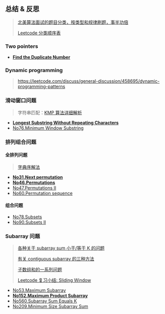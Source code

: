 
## 总结 & 反思

> [北美算法面试的题目分类，按类型和规律刷题，事半功倍](https://zhuanlan.zhihu.com/p/89392459)
>
> [Leetcode 分类顺序表](https://cspiration.com/leetcodeClassification)

### Two pointers

- [**Find the Duplicate Number**](./leetcode/JavaScript/No287.find-the-duplicate-number.js)

### Dynamic programming

> https://leetcode.com/discuss/general-discussion/458695/dynamic-programming-patterns

### 滑动窗口问题

> 字符串匹配：[KMP 算法详细解析](https://blog.sengxian.com/algorithms/kmp)

- [**Longest Substring Without Repeating Characters**](../leetcode/JavaScript/No03.longest-substring-without-repeating-characters.js)
- [No76.Minimum Window Substring](../leetcode/JavaScript/No76.minimum-window-substring.js)

### 排列组合问题

#### 全排列问题

> [字典序解法](../permutation-and-combination/README.md)

- [**No31.Next permutation**](../leetcode/JavaScript/No31.next-permutation.js)
- [**No46.Permutations**](../leetcode/JavaScript/No46.permutations.js)
- [No47.Permutations II](../leetcode/JavaScript/No47.permutations-II.js)
- [No60.Permutation sequence](../leetcode/JavaScript/No60.permutation-sequence.js)

#### 组合问题

- [No78.Subsets](../leetcode/JavaScript/No78.subsets.js)
- [No90.Subsets II](../leetcode/JavaScript/No90.subsets-II.js)

### Subarray 问题

> [各种关于 subarray sum 小于/等于 K 的问题](https://www.acwing.com/blog/content/49/)
>
> [有关 contiguous subarray 的三种方法](https://zhuanlan.zhihu.com/p/37570405)
>
> [子数组和的一系列问题](https://cttrevor.github.io/2018/01/20/subarray-sum/)
>
> [Leetcode 复习小结: Sliding Window](https://segmentfault.com/a/1190000019615321)


- [No53.Maximum Subarray](../leetcode/JavaScript/No53.maximum-subarray.js)
- [**No152.Maximum Product Subarray**](../leetcode/JavaScript/No152.maximum-product-subarray.js)
- [No560.Subarray Sum Equals K](../leetcode/JavaScript/No560.subarray-sum-equals-k.js)
- [No209.Minimum Size Subarray Sum](../leetcode/JavaScript/No209.minimum-size-subarray-sum.js)
